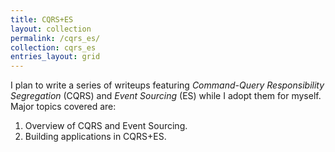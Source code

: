 ```yaml
---
title: CQRS+ES
layout: collection
permalink: /cqrs_es/
collection: cqrs_es
entries_layout: grid
---
```


I plan to write a series of writeups featuring _Command-Query Responsibility Segregation_ (CQRS) and _Event Sourcing_ (ES) while I adopt them for myself. Major topics covered are:

1. Overview of CQRS and Event Sourcing.
2. Building applications in CQRS+ES.

